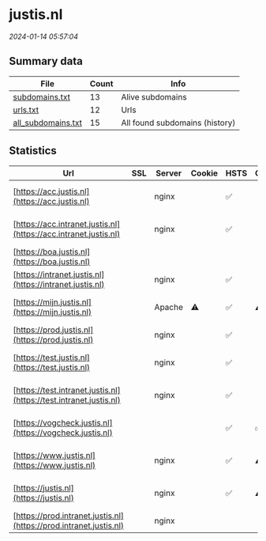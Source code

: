 # justis.nl
*2024-01-14 05:57:04*
## Summary data
| File       | Count | Info |
|------------|-------|------|
|[subdomains.txt](/data/justis.nl/subdomains.txt)|13|Alive subdomains|
|[urls.txt](/data/justis.nl/urls.txt)|12|Urls|
|[all_subdomains.txt](/data/justis.nl/all_subdomains.txt)|15|All found subdomains (history)|
## Statistics
| Url | SSL | Server | Cookie | HSTS | CSP | XFO | XXP | RP | Tech |Title |
|------------|-------|------|------|------|------|------|------|------|------|------|
|[https://acc.justis.nl](https://acc.justis.nl)| |nginx| |:white_check_mark: | | | |:white_check_mark: |Basic HSTS Nginx|401 Authorizatio...|
|[https://acc.intranet.justis.nl](https://acc.intranet.justis.nl)| |nginx| |:white_check_mark: | | | |:white_check_mark: |Basic HSTS Nginx|401 Authorizatio...|
|[https://boa.justis.nl](https://boa.justis.nl)| || | | | | |:white_check_mark: |HSTS|INSIGNE|
|[https://intranet.justis.nl](https://intranet.justis.nl)| |nginx| |:white_check_mark: | | | |:white_check_mark: |HSTS Nginx|403 Forbidden|
|[https://mijn.justis.nl](https://mijn.justis.nl)| |Apache|:warning: |:white_check_mark: |:warning: |:white_check_mark: |:white_check_mark: |:white_check_mark: |Apache HTTP Serv...|redirect|
|[https://prod.justis.nl](https://prod.justis.nl)| |nginx| |:white_check_mark: | | | |:white_check_mark: |HSTS Nginx|403 Forbidden|
|[https://test.justis.nl](https://test.justis.nl)| |nginx| |:white_check_mark: | | | |:white_check_mark: |Basic HSTS Nginx|401 Authorizatio...|
|[https://test.intranet.justis.nl](https://test.intranet.justis.nl)| |nginx| |:white_check_mark: | | | |:white_check_mark: |Basic HSTS Nginx|401 Authorizatio...|
|[https://vogcheck.justis.nl](https://vogcheck.justis.nl)| || |:white_check_mark: |:white_check_mark: |:white_check_mark: |:white_check_mark: ||403 Security Err...|
|[https://www.justis.nl](https://www.justis.nl)| |nginx| |:white_check_mark: |:warning: |:white_check_mark: |:white_check_mark: |:white_check_mark: |Drupal:9 HSTS Ng...|Justis | De scre...|
|[https://justis.nl](https://justis.nl)| |nginx| |:white_check_mark: |:warning: |:white_check_mark: |:white_check_mark: |:white_check_mark: |Drupal:9 HSTS Ng...|Justis | De scre...|
|[https://prod.intranet.justis.nl](https://prod.intranet.justis.nl)| |nginx| | | | | |:white_check_mark: |HSTS Nginx|403 Forbidden|